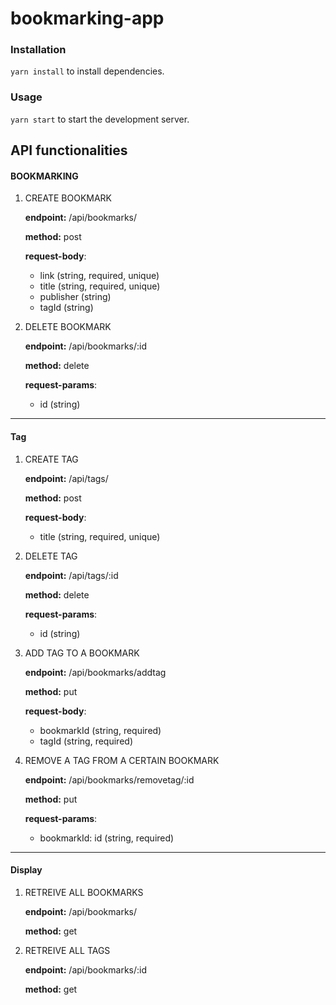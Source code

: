 # bookmarking-app

### Installation
`yarn install` to install dependencies.

### Usage
`yarn start` to start the development server.

## API functionalities

#### BOOKMARKING

1. CREATE BOOKMARK
  
    **endpoint:** /api/bookmarks/
    
    **method:** post
    
    **request-body**:
    + link (string, required, unique)
    + title (string, required, unique)
    + publisher (string)
    + tagId (string)

    
2. DELETE BOOKMARK
  
    **endpoint:** /api/bookmarks/:id
    
    **method:** delete
    
    **request-params**:
    + id (string)
    
- - -

#### Tag

1. CREATE TAG
  
    **endpoint:** /api/tags/
    
    **method:** post
    
    **request-body**:
    + title (string, required, unique)

    
2. DELETE TAG
  
    **endpoint:** /api/tags/:id
    
    **method:** delete
    
    **request-params**:
    + id (string)
    
3. ADD TAG TO A BOOKMARK

    **endpoint:** /api/bookmarks/addtag
    
    **method:** put
    
    **request-body**:
    + bookmarkId (string, required)
    + tagId (string, required)

4. REMOVE A TAG FROM A CERTAIN BOOKMARK

    **endpoint:** /api/bookmarks/removetag/:id
    
    **method:** put
    
    **request-params**:
    + bookmarkId: id (string, required)

- - -

#### Display

1. RETREIVE ALL BOOKMARKS
  
    **endpoint:** /api/bookmarks/
    
    **method:** get

    
2. RETREIVE ALL TAGS
  
    **endpoint:** /api/bookmarks/:id
    
    **method:** get

